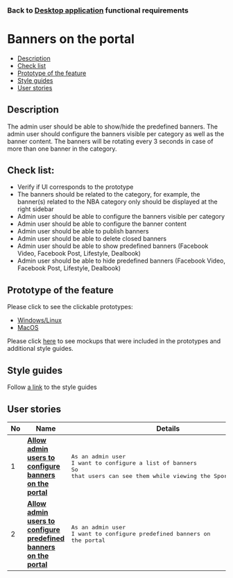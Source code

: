 ### Back to [Desktop application](/desktop_application_features/desktop_application_features_list/README.md) functional requirements

# Banners on the portal

- [Description](#description)
- [Check list](#check-list)
- [Prototype of the feature](#prototype-of-the-feature)
- [Style guides](#style-guides)
- [User stories](#user-stories)

## Description

The admin user should be able to show/hide the predefined banners. The admin user should configure the banners visible per category as well as the banner content. The banners will be rotating every 3 seconds in case of more than one banner in the category.

## Check list:

  - Verify if UI corresponds to the prototype
  - The banners should be related to the category, for example, the banner(s) related to the NBA category only should be displayed at the right sidebar
  - Admin user should be able to configure the banners visible per category
  - Admin user should be able to configure the banner content
  - Admin user should be able to publish banners
  - Admin user should be able to delete closed banners
  - Admin user should be able to show predefined banners (Facebook Video, Facebook Post, Lifestyle, Dealbook)
  - Admin user should be able to hide predefined banners (Facebook Video, Facebook Post, Lifestyle, Dealbook)

## Prototype of the feature

Please click to see the clickable prototypes:
  - [Windows/Linux](https://www.figma.com/proto/RbCgwAjOZqzLJhyEpxG5Ez/Banners?page-id=7654%3A1052&node-id=7654%3A5031&viewport=266%2C48%2C0.1&scaling=min-zoom&starting-point-node-id=7654%3A5031)
  - [MacOS](https://www.figma.com/proto/RbCgwAjOZqzLJhyEpxG5Ez/Banners?page-id=0%3A1073&node-id=7654%3A8449&viewport=266%2C48%2C0.13&scaling=min-zoom&starting-point-node-id=7654%3A8449)

Please click [here](https://www.figma.com/file/RbCgwAjOZqzLJhyEpxG5Ez/Banners?node-id=0%3A1073) to see mockups that were included in the prototypes and additional style guides.

## Style guides

Follow [a link](https://www.figma.com/proto/0zkkf5WC77OSpvyD6YXpFE/Style-guides?page-id=0%3A1&node-id=19%3A5368&viewport=266%2C48%2C0.54&scaling=min-zoom&starting-point-node-id=19%3A5368) to the style guides

## User stories

No           |      Name     |   Details
------------ | ------------- | -------------
1 |[**Allow admin users to configure banners on the portal**](/desktop_application_features/banners/user_stories/configure_banners/README.md)|<pre>As an admin user<br>I want to configure a list of banners<br>So that users can see them while viewing the Sports Hub site</pre>
2 |[**Allow admin users to configure predefined banners on the portal**](/desktop_application_features/banners/user_stories/configure_predefined_banners/README.md)|<pre>As an admin user<br>I want to configure predefined banners on the portal</pre>
